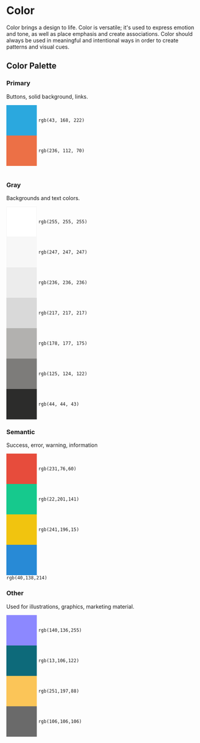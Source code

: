 # Color

Color brings a design to life. Color is versatile; it's used to express emotion and tone, as well as place emphasis and create associations.
Color should always be used in meaningful and intentional ways in order to create patterns and visual cues.

## Color Palette

### Primary

Buttons, solid background, links.

<div>
  <div style="display: inline-block; padding: 40px; background-color: rgb(43, 168, 222); vertical-align: middle;"></div>
  <code style="vertical-align: middle;">rgb(43, 168, 222)</code>
<div>

<div>
  <div style="display: inline-block; padding: 40px; background-color: rgb(236, 112, 70); vertical-align: middle;"></div>
  <code style="vertical-align: middle;">rgb(236, 112, 70)</code>
<div>

<br />

### Gray

Backgrounds and text colors.

<div>
  <div style="display: inline-block; padding: 39px; background-color: rgb(255, 255, 255); vertical-align: middle; border: 1px solid #f3f3f3;"></div>
  <code style="vertical-align: middle;">rgb(255, 255, 255)</code>
<div>

<div>
  <div style="display: inline-block; padding: 40px; background-color: rgb(247, 247, 247); vertical-align: middle;"></div>
  <code style="vertical-align: middle;">rgb(247, 247, 247)</code>
<div>

<div>
  <div style="display: inline-block; padding: 40px; background-color: rgb(236, 236, 236); vertical-align: middle;"></div>
  <code style="vertical-align: middle;">rgb(236, 236, 236)</code>
<div>

<div>
  <div style="display: inline-block; padding: 40px; background-color: rgb(217, 217, 217); vertical-align: middle;"></div>
  <code style="vertical-align: middle;">rgb(217, 217, 217)</code>
<div>

<div>
  <div style="display: inline-block; padding: 40px; background-color: rgb(178, 177, 175); vertical-align: middle;"></div>
  <code style="vertical-align: middle;">rgb(178, 177, 175)</code>
<div>

<div>
  <div style="display: inline-block; padding: 40px; background-color: rgb(125, 124, 122); vertical-align: middle;"></div>
  <code style="vertical-align: middle;">rgb(125, 124, 122)</code>
<div>

<div>
  <div style="display: inline-block; padding: 40px; background-color: rgb(44, 44, 43); vertical-align: middle;"></div>
  <code style="vertical-align: middle;">rgb(44, 44, 43)</code>
<div>

### Semantic

Success, error, warning, information

<div>
  <div style="display: inline-block; padding: 40px; background-color: rgb(231,76,60); vertical-align: middle;"></div>
  <code style="vertical-align: middle;">rgb(231,76,60)</code>
<div>

<div>
  <div style="display: inline-block; padding: 40px; background-color: rgb(22,201,141); vertical-align: middle;"></div>
  <code style="vertical-align: middle;">rgb(22,201,141)</code>
<div>

<div>
  <div style="display: inline-block; padding: 40px; background-color: rgb(241,196,15); vertical-align: middle;"></div>
  <code style="vertical-align: middle;">rgb(241,196,15)</code>
<div>

<div>
  <div style="display: inline-block; padding: 40px; background-color:
rgb(40,138,214); vertical-align: middle;"></div>
  <code style="vertical-align: middle;">
rgb(40,138,214)</code>
<div>

### Other

Used for illustrations, graphics, marketing material.

<div>
  <div style="display: inline-block; padding: 40px; background-color: rgb(140,136,255); vertical-align: middle;"></div>
  <code style="vertical-align: middle;">rgb(140,136,255)</code>
<div>

<div>
  <div style="display: inline-block; padding: 40px; background-color: rgb(13,106,122); vertical-align: middle;"></div>
  <code style="vertical-align: middle;">rgb(13,106,122)</code>
<div>

<div>
  <div style="display: inline-block; padding: 40px; background-color: rgb(251,197,88); vertical-align: middle;"></div>
  <code style="vertical-align: middle;">rgb(251,197,88)</code>
<div>

<div>
  <div style="display: inline-block; padding: 40px; background-color: rgb(106,106,106); vertical-align: middle;"></div>
  <code style="vertical-align: middle;">rgb(106,106,106)</code>
<div>
